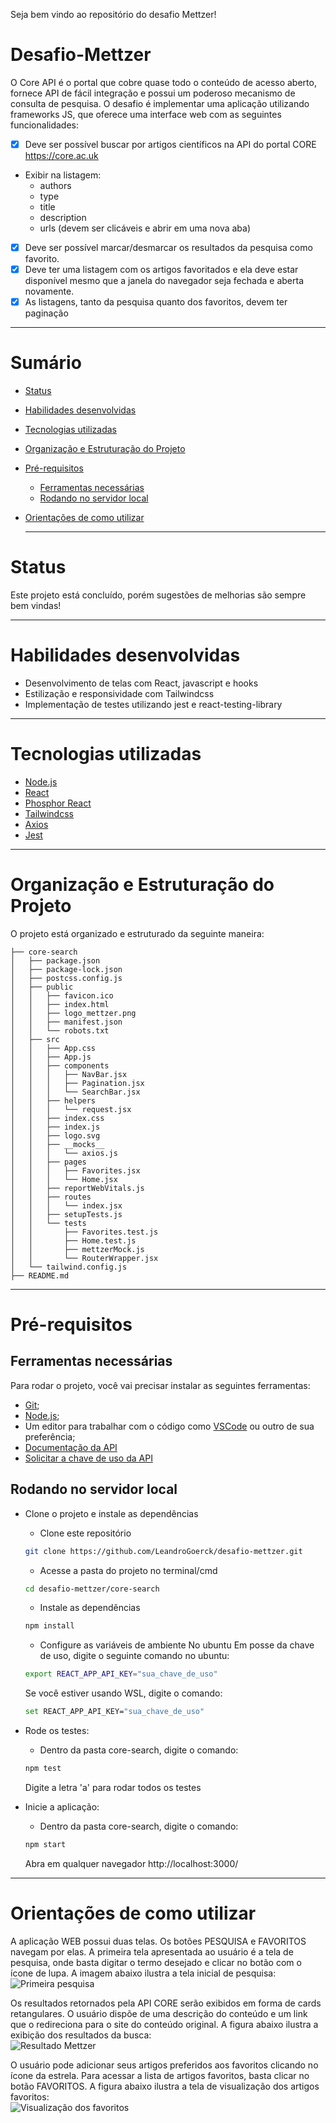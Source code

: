 Seja bem vindo ao repositório do desafio Mettzer!
# Desafio-Mettzer
O Core API é o portal que cobre quase todo o conteúdo de acesso aberto, fornece API de fácil integração e possui um poderoso mecanismo de consulta de pesquisa.
O desafio é implementar uma aplicação utilizando frameworks JS, que oferece uma interface web com as seguintes funcionalidades:
  - [x] Deve ser possível buscar por artigos científicos na API do portal CORE https://core.ac.uk
  - Exibir na listagem:
      - authors
      - type
      - title
      - description
      - urls (devem ser clicáveis e abrir em uma nova aba)
  - [x] Deve ser possível marcar/desmarcar os resultados da pesquisa como favorito.
  - [x] Deve ter uma listagem com os artigos favoritados e ela deve estar disponível mesmo que a janela do navegador seja fechada e aberta novamente.
  - [x] As listagens, tanto da pesquisa quanto dos favoritos, devem ter paginação  

---

# Sumário

- [Status](#status)
- [Habilidades desenvolvidas](#habilidades-desenvolvidas)
- [Tecnologias utilizadas](#tecnologias-utilizadas)
- [Organização e Estruturação do Projeto](#organização-e-estruturação-do-projeto)
- [Pré-requisitos](#pré-requisitos)
  - [Ferramentas necessárias](#ferramentas-necessárias)
  - [Rodando no servidor local](#rodando-no-servidor-local)
- [Orientações de como utilizar](#orientações-de-como-utilizar)

  ---

# Status

Este projeto está concluído, porém sugestões de melhorias são sempre bem vindas!

---

# Habilidades desenvolvidas

- Desenvolvimento de telas com React, javascript e hooks
- Estilização e responsividade com Tailwindcss
- Implementação de testes utilizando jest e react-testing-library

---

# Tecnologias utilizadas

- [Node.js](https://nodejs.org/en/)
- [React](https://create-react-app.dev/docs/getting-started)
- [Phosphor React](https://www.npmjs.com/package/phosphor-react)
- [Tailwindcss](https://tailwindcss.com/docs/guides/create-react-app)
- [Axios](https://axios-http.com/ptbr/docs/intro)
- [Jest](https://jestjs.io/pt-BR/docs/getting-started)

---

# Organização e Estruturação do Projeto

O projeto está organizado e estruturado da seguinte maneira:
```
├── core-search
│   ├── package.json
│   ├── package-lock.json
│   ├── postcss.config.js
│   ├── public
│   │   ├── favicon.ico
│   │   ├── index.html
│   │   ├── logo_mettzer.png
│   │   ├── manifest.json
│   │   └── robots.txt
│   ├── src
│   │   ├── App.css
│   │   ├── App.js
│   │   ├── components
│   │   │   ├── NavBar.jsx
│   │   │   ├── Pagination.jsx
│   │   │   └── SearchBar.jsx
│   │   ├── helpers
│   │   │   └── request.jsx
│   │   ├── index.css
│   │   ├── index.js
│   │   ├── logo.svg
│   │   ├── __mocks__
│   │   │   └── axios.js
│   │   ├── pages
│   │   │   ├── Favorites.jsx
│   │   │   └── Home.jsx
│   │   ├── reportWebVitals.js
│   │   ├── routes
│   │   │   └── index.jsx
│   │   ├── setupTests.js
│   │   └── tests
│   │       ├── Favorites.test.js
│   │       ├── Home.test.js
│   │       ├── mettzerMock.js
│   │       └── RouterWrapper.jsx
│   └── tailwind.config.js
├── README.md
```

---
# Pré-requisitos

## Ferramentas necessárias

Para rodar o projeto, você vai precisar instalar as seguintes ferramentas:
 - [Git](https://git-scm.com);
 - [Node.js](https://nodejs.org/en/);
 - Um editor para trabalhar com o código como [VSCode](https://code.visualstudio.com/) ou outro de sua preferência;
 - [Documentação da API](https://core.ac.uk/docs/#!/all/search)
 - [Solicitar a chave de uso da API](https://core.ac.uk/services/api/)

 ## Rodando no servidor local

 - Clone o projeto e instale as dependências

    - Clone este repositório
    ```bash
    git clone https://github.com/LeandroGoerck/desafio-mettzer.git
    ```

    - Acesse a pasta do projeto no terminal/cmd
    ```bash
    cd desafio-mettzer/core-search
    ```

    - Instale as dependências
    ```bash
    npm install
    ```
    - Configure as variáveis de ambiente
    No ubuntu
    Em posse da chave de uso, digite o seguinte comando no ubuntu:
    ```bash
    export REACT_APP_API_KEY="sua_chave_de_uso"
    ```
    Se você estiver usando WSL, digite o comando:
    ```bash
    set REACT_APP_API_KEY="sua_chave_de_uso"
    ```  

 - Rode os testes:
    - Dentro da pasta core-search, digite o comando:
    ```bash
    npm test
    ```
    Digite a letra 'a' para rodar todos os testes


 - Inicie a aplicação:

    - Dentro da pasta core-search, digite o comando:
    ```bash
    npm start
    ```
    Abra em qualquer navegador http://localhost:3000/

---

# Orientações de como utilizar

A aplicação WEB possui duas telas. Os botões PESQUISA e FAVORITOS navegam por elas. 
A primeira tela apresentada ao usuário é a tela de pesquisa, onde basta digitar o termo desejado e clicar no botão com o ícone de lupa. A imagem abaixo ilustra a tela inicial de pesquisa:  
  ![Primeira pesquisa](./imagens/initialSearch.png)

Os resultados retornados pela API CORE serão exibidos em forma de cards retangulares. O usuário dispõe de uma descrição do conteúdo e um link que o redireciona para o site do conteúdo original. A figura abaixo ilustra a exibição dos resultados da busca:  
  ![Resultado Mettzer](./imagens/mettzerResult.png)

O usuário pode adicionar seus artigos preferidos aos favoritos clicando no ícone da estrela. Para acessar a lista de artigos favoritos, basta clicar no botão FAVORITOS. A figura abaixo ilustra a tela de visualização dos artigos favoritos:  
  ![Visualização dos favoritos](./imagens/favorites.png)
